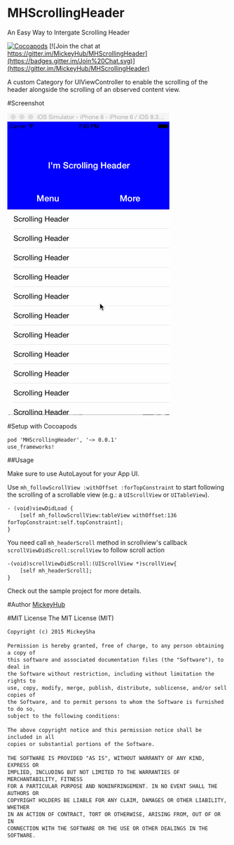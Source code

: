 # MHScrollingHeader
An Easy Way to Intergate Scrolling Header

[![Cocoapods](http://img.shields.io/cocoapods/v/MHScrollingHeader.svg?style=flat)](http://www.cocoapods.org/?q=mhscrollingheader)
[![Join the chat at https://gitter.im/MickeyHub/MHScrollingHeader](https://badges.gitter.im/Join%20Chat.svg)](https://gitter.im/MickeyHub/MHScrollingHeader)

A custom Category for UIViewController to enable the scrolling of the header alongside the
scrolling of an observed content view.

#Screenshot

![MHScrollingHeader](https://raw.githubusercontent.com/MickeyHub/MHScrollingHeader/master/MHScrollHeader/assets/Screenshot.gif)

#Setup with Cocoapods

```
pod 'MHScrollingHeader', '~> 0.0.1'
use_frameworks!
```

##Usage

Make sure to use AutoLayout for your App UI.

Use `mh_followScrollView :withOffset :forTopConstraint` to start following the scrolling of a scrollable view (e.g.: a `UIScrollView` or `UITableView`).

```objc
- (void)viewDidLoad {
    [self mh_followScrollView:tableView withOffset:136 forTopConstraint:self.topConstraint];
}
```

You need call `mh_headerScroll` method in scrollview's callback `scrollViewDidScroll:scrollView` to follow scroll action

```objc
-(void)scrollViewDidScroll:(UIScrollView *)scrollView{
    [self mh_headerScroll];
}
```

Check out the sample project for more details.

#Author
[MickeyHub](http://weibo.com/u/2194071594)

#MIT License
    The MIT License (MIT)

    Copyright (c) 2015 MickeySha

    Permission is hereby granted, free of charge, to any person obtaining a copy of
    this software and associated documentation files (the "Software"), to deal in
    the Software without restriction, including without limitation the rights to
    use, copy, modify, merge, publish, distribute, sublicense, and/or sell copies of
    the Software, and to permit persons to whom the Software is furnished to do so,
    subject to the following conditions:

    The above copyright notice and this permission notice shall be included in all
    copies or substantial portions of the Software.

    THE SOFTWARE IS PROVIDED "AS IS", WITHOUT WARRANTY OF ANY KIND, EXPRESS OR
    IMPLIED, INCLUDING BUT NOT LIMITED TO THE WARRANTIES OF MERCHANTABILITY, FITNESS
    FOR A PARTICULAR PURPOSE AND NONINFRINGEMENT. IN NO EVENT SHALL THE AUTHORS OR
    COPYRIGHT HOLDERS BE LIABLE FOR ANY CLAIM, DAMAGES OR OTHER LIABILITY, WHETHER
    IN AN ACTION OF CONTRACT, TORT OR OTHERWISE, ARISING FROM, OUT OF OR IN
    CONNECTION WITH THE SOFTWARE OR THE USE OR OTHER DEALINGS IN THE SOFTWARE.

